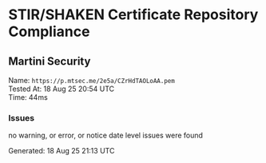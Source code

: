 # STIR/SHAKEN Certificate Repository Compliance

## Martini Security

Name: `https://p.mtsec.me/2e5a/CZrHdTAOLoAA.pem`\
Tested At: 18 Aug 25 20:54 UTC\
Time: 44ms

### Issues

no warning, or error, or notice date level issues were found

Generated: 18 Aug 25 21:13 UTC